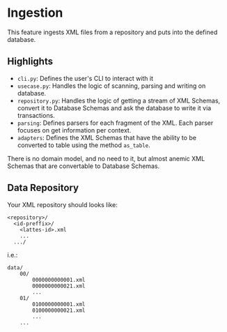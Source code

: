 # Ingestion

This feature ingests XML files from a repository and puts into the defined database.


## Highlights

- `cli.py`: Defines the user's CLI to interact with it  
- `usecase.py`: Handles the logic of scanning, parsing and writing on database.
- `repository.py`: Handles the logic of getting a stream of XML Schemas, convert it to Database Schemas and ask the database to write it via transactions.
- `parsing`: Defines parsers for each fragment of the XML. Each parser focuses on get information per context.
- `adapters`: Defines the XML Schemas that have the ability to be converted to table using the method `as_table`.

There is no domain model, and no need to it, but almost anemic XML Schemas that are convertable to Database Schemas.

## Data Repository

Your XML repository should looks like:

```
<repository>/
  <id-preffix>/
    <lattes-id>.xml
    ...
  .../
```

i.e.:

```
data/
    00/
        0000000000001.xml
        0000000000021.xml
        ...
    01/
        0100000000001.xml
        0100000000021.xml
        ...
    ...
```
